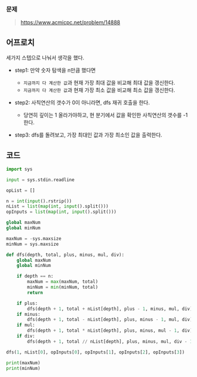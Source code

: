 

### 문제
> https://www.acmicpc.net/problem/14888

## 어프로치
세가지 스텝으로 나눠서 생각을 했다.
- step1: 만약 숫자 탐색을 n만큼 했다면
	- `지금까지 다 계산한 값`과 현재 가장 최대 값을 비교해 최대 값을 갱신한다.
	- `지금까지 다 계산한 값`과 현재 가장 최소 값을 비교해 최소 값을 갱신한다.

- step2: 사칙연산의 갯수가 0이 아니라면, dfs 재귀 호출을 한다.
	- 당연히 깊이는 1 올라가야하고, 현 분기에서 값을 확인한 사칙연산의 갯수를 -1 한다.

- step3: dfs를 돌려보고, 가장 최대인 값과 가장 최소인 값을 출력한다.

## 코드
```python
import sys

input = sys.stdin.readline

opList = []

n = int(input().rstrip())
nList = list(map(int, input().split()))
opInputs = list(map(int, input().split()))

global maxNum
global minNum

maxNum = -sys.maxsize
minNum = sys.maxsize

def dfs(depth, total, plus, minus, mul, div):
	global maxNum
	global minNum

	if depth == n:
		maxNum = max(maxNum, total)
		minNum = min(minNum, total)
		return

	if plus:
		dfs(depth + 1, total + nList[depth], plus - 1, minus, mul, div)
	if minus:
		dfs(depth + 1, total - nList[depth], plus, minus - 1, mul, div)
	if mul:
		dfs(depth + 1, total * nList[depth], plus, minus, mul - 1, div)
	if div:
		dfs(depth + 1, total // nList[depth], plus, minus, mul, div - 1)

dfs(1, nList[0], opInputs[0], opInputs[1], opInputs[2], opInputs[3])

print(maxNum)
print(minNum)
```